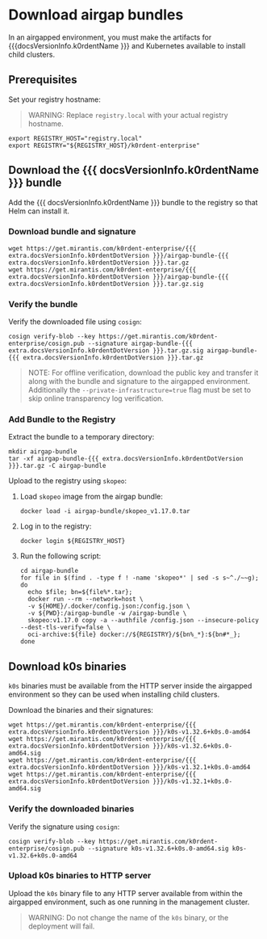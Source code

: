 # Download airgap bundles

In an airgapped environment, you must make the artifacts for
{{{docsVersionInfo.k0rdentName }}} and Kubernetes available to install child
clusters.

## Prerequisites

Set your registry hostname:

> WARNING:
> Replace `registry.local` with your actual registry hostname.

```shell
export REGISTRY_HOST="registry.local"
export REGISTRY="${REGISTRY_HOST}/k0rdent-enterprise"
```

## Download the {{{ docsVersionInfo.k0rdentName }}} bundle

Add the {{{ docsVersionInfo.k0rdentName }}} bundle to the registry so that Helm
can install it.

### Download bundle and signature

```shell
wget https://get.mirantis.com/k0rdent-enterprise/{{{ extra.docsVersionInfo.k0rdentDotVersion }}}/airgap-bundle-{{{ extra.docsVersionInfo.k0rdentDotVersion }}}.tar.gz
wget https://get.mirantis.com/k0rdent-enterprise/{{{ extra.docsVersionInfo.k0rdentDotVersion }}}/airgap-bundle-{{{ extra.docsVersionInfo.k0rdentDotVersion }}}.tar.gz.sig
```

### Verify the bundle

Verify the downloaded file using `cosign`:

```shell
cosign verify-blob --key https://get.mirantis.com/k0rdent-enterprise/cosign.pub --signature airgap-bundle-{{{ extra.docsVersionInfo.k0rdentDotVersion }}}.tar.gz.sig airgap-bundle-{{{ extra.docsVersionInfo.k0rdentDotVersion }}}.tar.gz
```

> NOTE:
> For offline verification, download the public key and transfer it along with
> the bundle and signature to the airgapped environment. Additionally the
> `--private-infrastructure=true` flag must be set to skip online transparency
> log verification.

### Add Bundle to the Registry

Extract the bundle to a temporary directory:

```shell
mkdir airgap-bundle
tar -xf airgap-bundle-{{{ extra.docsVersionInfo.k0rdentDotVersion }}}.tar.gz -C airgap-bundle
```

Upload to the registry using `skopeo`:

1. Load `skopeo` image from the airgap bundle:

    ```shell
    docker load -i airgap-bundle/skopeo_v1.17.0.tar
    ```

2. Log in to the registry:

    ```shell
    docker login ${REGISTRY_HOST}
    ```

3. Run the following script:

    ```shell
    cd airgap-bundle
	for file in $(find . -type f ! -name 'skopeo*' | sed -s s~^./~~g); do
	  echo $file; bn=${file%*.tar};
	  docker run --rm --network=host \
	  -v ${HOME}/.docker/config.json:/config.json \
	  -v ${PWD}:/airgap-bundle -w /airgap-bundle \
	  skopeo:v1.17.0 copy -a --authfile /config.json --insecure-policy --dest-tls-verify=false \
	  oci-archive:${file} docker://${REGISTRY}/${bn%_*}:${bn#*_};
	done
    ```


## Download k0s binaries

`k0s` binaries must be available from the HTTP server inside the airgapped
environment so they can be used when installing child clusters.

Download the binaries and their signatures:

```shell
wget https://get.mirantis.com/k0rdent-enterprise/{{{ extra.docsVersionInfo.k0rdentDotVersion }}}/k0s-v1.32.6+k0s.0-amd64
wget https://get.mirantis.com/k0rdent-enterprise/{{{ extra.docsVersionInfo.k0rdentDotVersion }}}/k0s-v1.32.6+k0s.0-amd64.sig
wget https://get.mirantis.com/k0rdent-enterprise/{{{ extra.docsVersionInfo.k0rdentDotVersion }}}/k0s-v1.32.1+k0s.0-amd64
wget https://get.mirantis.com/k0rdent-enterprise/{{{ extra.docsVersionInfo.k0rdentDotVersion }}}/k0s-v1.32.1+k0s.0-amd64.sig
```

### Verify the downloaded binaries

Verify the signature using `cosign`:

```shell
cosign verify-blob --key https://get.mirantis.com/k0rdent-enterprise/cosign.pub --signature k0s-v1.32.6+k0s.0-amd64.sig k0s-v1.32.6+k0s.0-amd64
```

### Upload k0s binaries to HTTP server

Upload the `k0s` binary file to any HTTP server available from within the
airgapped environment, such as one running in the management cluster.

> WARNING:
> Do not change the name of the `k0s` binary, or the deployment will fail.
